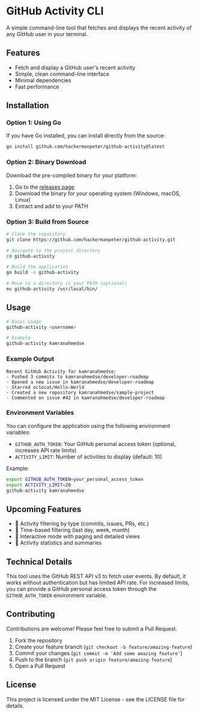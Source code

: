 # GitHub Activity CLI

A simple command-line tool that fetches and displays the recent activity of any GitHub user in your terminal.

## Features

- Fetch and display a GitHub user's recent activity
- Simple, clean command-line interface
- Minimal dependencies
- Fast performance

## Installation

### Option 1: Using Go

If you have Go installed, you can install directly from the source:

```bash
go install github.com/hackermanpeter/github-activity@latest
```

### Option 2: Binary Download

Download the pre-compiled binary for your platform:

1. Go to the [releases page](https://github.com/hackermanpeter/github-activity/releases)
2. Download the binary for your operating system (Windows, macOS, Linux)
3. Extract and add to your PATH

### Option 3: Build from Source

```bash
# Clone the repository
git clone https://github.com/hackermanpeter/github-activity.git

# Navigate to the project directory
cd github-activity

# Build the application
go build -o github-activity

# Move to a directory in your PATH (optional)
mv github-activity /usr/local/bin/
```

## Usage

```bash
# Basic usage
github-activity <username>

# Example
github-activity kamranahmedse
```

### Example Output

```
Recent GitHub Activity for kamranahmedse:
- Pushed 3 commits to kamranahmedse/developer-roadmap
- Opened a new issue in kamranahmedse/developer-roadmap
- Starred octocat/Hello-World
- Created a new repository kamranahmedse/sample-project
- Commented on issue #42 in kamranahmedse/developer-roadmap
```

### Environment Variables

You can configure the application using the following environment variables:

- `GITHUB_AUTH_TOKEN`: Your GitHub personal access token (optional, increases API rate limits)
- `ACTIVITY_LIMIT`: Number of activities to display (default: 10)

Example:

```bash
export GITHUB_AUTH_TOKEN=your_personal_access_token
export ACTIVITY_LIMIT=20
github-activity kamranahmedse
```

## Upcoming Features

- 🚧 Activity filtering by type (commits, issues, PRs, etc.)
- 🚧 Time-based filtering (last day, week, month)
- 🚧 Interactive mode with paging and detailed views
- 🚧 Activity statistics and summaries

## Technical Details

This tool uses the GitHub REST API v3 to fetch user events. By default, it works without authentication but has limited API rate. For increased limits, you can provide a GitHub personal access token through the `GITHUB_AUTH_TOKEN` environment variable.

## Contributing

Contributions are welcome! Please feel free to submit a Pull Request.

1. Fork the repository
2. Create your feature branch (`git checkout -b feature/amazing-feature`)
3. Commit your changes (`git commit -m 'Add some amazing feature'`)
4. Push to the branch (`git push origin feature/amazing-feature`)
5. Open a Pull Request

## License

This project is licensed under the MIT License - see the LICENSE file for details.
